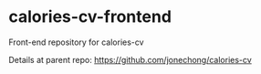 # calories-cv-frontend
Front-end repository for calories-cv

Details at parent repo: https://github.com/jonechong/calories-cv
